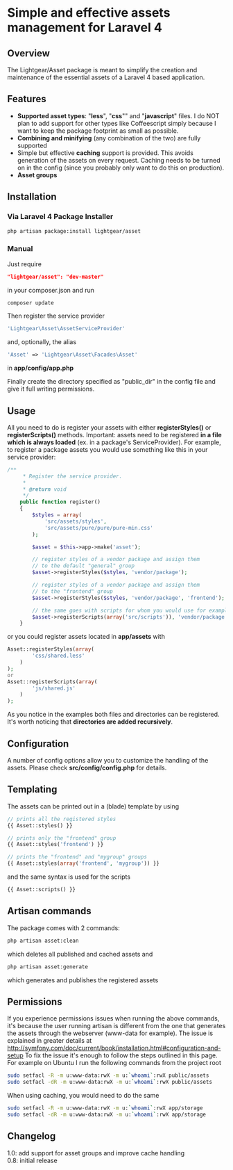 # Simple and effective assets management for Laravel 4

## Overview
The Lightgear/Asset package is meant to simplify the creation and maintenance of the essential assets of a Laravel 4 based application.

## Features

* **Supported asset types**: "**less**", "**css**"" and "**javascript**" files.
I do NOT plan to add support for other types like Coffeescript simply because I want to keep the package footprint as small as possible.
* **Combining and minifying** (any combination of the two) are fully supported
* Simple but effective **caching** support is provided.
This avoids generation of the assets on every request.
Caching needs to be turned on in the config (since you probably only want to do this on production).
* **Asset groups**

## Installation

### Via Laravel 4 Package Installer
```bash
php artisan package:install lightgear/asset
```
### Manual
Just require
```json
"lightgear/asset": "dev-master"
```
in your composer.json
and run
```bash
composer update
```
Then register the service provider
```php
'Lightgear\Asset\AssetServiceProvider'
```
and, optionally, the alias 
```php
'Asset' => 'Lightgear\Asset\Facades\Asset'
```
in **app/config/app.php**

Finally create the directory specified as "public_dir" in the config file and give it full writing permissions.

## Usage
All you need to do is register your assets with either **registerStyles()** or **registerScripts()** methods.
Important: assets need to be registered **in a file which is always loaded** (ex. in a package's ServiceProvider).
For example, to register a package assets you would use something like this in your service provider:

```php
/**
	 * Register the service provider.
	 *
	 * @return void
	 */
	public function register()
	{
	    $styles = array(
	        'src/assets/styles',
	        'src/assets/pure/pure/pure-min.css'
	    );

		$asset = $this->app->make('asset');

        // register styles of a vendor package and assign them
        // to the default "general" group
        $asset->registerStyles($styles, 'vendor/package');

        // register styles of a vendor package and assign them
        // to the "frontend" group
        $asset->registerStyles($styles, 'vendor/package', 'frontend');

        // the same goes with scripts for whom you would use for example
        $asset->registerScripts(array('src/scripts')), 'vendor/package');
	}
```
or you could register assets located in **app/assets** with
```php
Asset::registerStyles(array(
        'css/shared.less'
    )
);
or
Asset::registerScripts(array(
        'js/shared.js'
    )
);
```

As you notice in the examples both files and directories can be registered.
It's worth noticing that **directories are added recursively**.

## Configuration
A number of config options allow you to customize the handling of the assets.
Please check **src/config/config.php** for details.

## Templating
The assets can be printed out in a (blade) template by using
```php
// prints all the registered styles
{{ Asset::styles() }}

// prints only the "frontend" group
{{ Asset::styles('frontend') }}

// prints the "frontend" and "mygroup" groups
{{ Asset::styles(array('frontend', 'mygroup')) }}

```
and the same syntax is used for the scripts
```php
{{ Asset::scripts() }}
```

## Artisan commands
The package comes with 2 commands:
```bash
php artisan asset:clean
```
which deletes all published and cached assets
and
```bash
php artisan asset:generate
```
which generates and publishes the registered assets

## Permissions
If you experience permissions issues when running the above commands, it's because the user running artisan is different from the one that generates the assets through the webserver (www-data for example).
The issue is explained in greater details at
http://symfony.com/doc/current/book/installation.html#configuration-and-setup
To fix the issue it's enough to follow the steps outlined in this page.
For example on Ubuntu I run the following commands from the project root
```bash
sudo setfacl -R -m u:www-data:rwX -m u:`whoami`:rwX public/assets
sudo setfacl -dR -m u:www-data:rwX -m u:`whoami`:rwX public/assets
```
When using caching, you would need to do the same
```bash
sudo setfacl -R -m u:www-data:rwX -m u:`whoami`:rwX app/storage
sudo setfacl -dR -m u:www-data:rwX -m u:`whoami`:rwX app/storage
```

## Changelog
1.0: add support for asset groups and improve cache handling  
0.8: initial release
 
